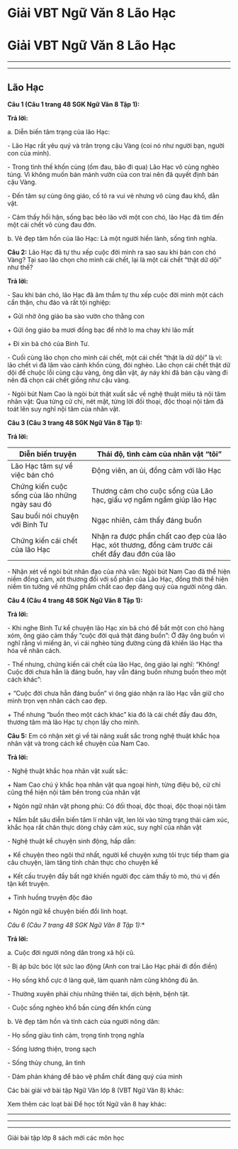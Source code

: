 # Giải VBT Ngữ Văn 8 Lão Hạc

# Giải VBT Ngữ Văn 8 Lão Hạc

* * *

* * *

## Lão Hạc

**Câu 1 (Câu 1 trang 48 SGK Ngữ Văn 8 Tập 1):**

**Trả lời:**

a. Diễn biến tâm trạng của lão Hạc:

\- Lão Hạc rất yêu quý và trân trọng cậu Vàng (coi nó như người bạn, người con của mình).

\- Trong tình thế khốn cùng (ốm đau, bão đi qua) Lão Hạc vô cùng nghèo túng. Vì không muốn bán mảnh vườn của con trai nên đã quyết định bán cậu Vàng.

\- Đến tâm sự cùng ông giáo, cố tỏ ra vui vẻ nhưng vô cùng đau khổ, dằn vặt.

\- Cảm thấy hối hận, sống bạc bẽo lão với một con chó, lão Hạc đã tìm đến một cái chết vô cùng đau đớn.

b. Vẻ đẹp tâm hồn của lão Hạc: Là một người hiền lành, sống tình nghĩa.

**Câu 2:** Lão Hạc đã tự thu xếp cuộc đời mình ra sao sau khi bán con chó Vàng? Tại sao lão chọn cho mình cái chết, lại là một cái chết “thật dữ dội” như thế?

**Trả lời:**

\- Sau khi bán chó, lão Hạc đã âm thầm tự thu xếp cuộc đời mình một cách cẩn thận, chu đáo và rất tội nghiệp:

\+ Gửi nhờ ông giáo ba sào vườn cho thằng con

\+ Gửi ông giáo ba mươi đồng bạc để nhờ lo ma chay khi lão mất

\+ Đi xin bả chó của Binh Tư.

\- Cuối cùng lão chọn cho mình cái chết, một cái chết “thật là dữ dội” là vì: lão chết vì đã lâm vào cảnh khốn cùng, đói nghèo. Lão chọn cái chết thật dữ dội để chuộc lỗi cùng cậu vàng, ông dằn vặt, áy náy khi đã bán cậu vàng đi nên đã chọn cái chết giống như cậu vàng.

\- Ngòi bút Nam Cao là ngòi bút thật xuất sắc về nghệ thuật miêu tả nội tâm nhân vật: Qua từng cử chỉ, nét mặt, từng lời đối thoại, độc thoại nội tâm đã toát lên suy nghĩ nội tâm của nhân vật.

**Câu 3 (Câu 3 trang 48 SGK Ngữ Văn 8 Tập 1):**

**Trả lời:**

Diễn biến truyện | Thái độ, tình cảm của nhân vật “tôi”  
---|---  
Lão Hạc tâm sự về việc bán chó | Động viên, an ủi, đồng cảm với lão Hạc  
Chứng kiến cuộc sống của lão những ngày sau đó | Thương cảm cho cuộc sống của Lão hạc, giấu vợ ngấm ngầm giúp lão Hạc  
Sau buổi nói chuyện với Binh Tư | Ngạc nhiên, cảm thấy đáng buồn  
Chứng kiến cái chết của lão Hạc | Nhận ra được phẩn chất cao đẹp của lão Hạc, xót thương, đồng cảm trước cái chết đầy đau đớn của lão  
  
\- Nhận xét về ngòi bút nhân đạo của nhà văn: Ngòi bút Nam Cao đã thể hiện niềm đồng cảm, xót thương đối với số phận của Lão Hạc, đồng thời thể hiện niềm tin tưởng về những phẩm chất cao đẹp đáng quý của người nông dân.

**Câu 4 (Câu 4 trang 48 SGK Ngữ Văn 8 Tập 1):**

**Trả lời:**

\- Khi nghe Binh Tư kể chuyện lão Hạc xin bả chó để bắt một con chó hàng xóm, ông giáo cảm thấy “cuộc đời quả thật đáng buồn”: Ở đây ông buồn vì nghĩ rằng vì miếng ăn, vì cái nghèo túng đường cùng đã khiến lão Hạc tha hóa về nhân cách.

\- Thế nhưng, chứng kiến cái chết của lão Hạc, ông giáo lại nghĩ: “Không! Cuộc đời chưa hẳn là đáng buồn, hay vẫn đáng buồn nhưng buồn theo một cách khác”: 

\+ “Cuộc đời chưa hẳn đáng buồn” vì ông giáo nhận ra lão Hạc vẫn giữ cho mình trọn vẹn nhân cách cao đẹp. 

\+ Thế nhưng “buồn theo một cách khác” kia đó là cái chết đầy đau đớn, thương tâm mà lão Hạc tự chọn lấy cho mình.

**Câu 5:** Em có nhận xét gì về tài năng xuất sắc trong nghệ thuật khắc họa nhân vật và trong cách kể chuyện của Nam Cao.

**Trả lời:**

\- Nghệ thuật khắc họa nhân vật xuất sắc: 

\+ Nam Cao chú ý khắc họa nhân vật qua ngoại hình, từng điệu bộ, cử chỉ cũng thể hiện nội tâm bên trong của nhân vật

\+ Ngôn ngữ nhân vật phong phú: Có đối thoại, độc thoại, độc thoại nội tâm

\+ Nắm bắt sâu diễn biến tâm lí nhân vật, len lỏi vào từng trạng thái cảm xúc, khắc họa rất chân thực dòng chảy cảm xúc, suy nghĩ của nhân vật

\- Nghệ thuật kể chuyện sinh động, hấp dẫn:

\+ Kể chuyện theo ngôi thứ nhất, người kể chuyện xưng tôi trực tiếp tham gia câu chuyện, làm tăng tính chân thực cho chuyện kể

\+ Kết cấu truyện đầy bất ngờ khiến người đọc cảm thấy tò mò, thú vị đến tận kết truyện.

\+ Tình huống truyện độc đáo 

\+ Ngôn ngữ kể chuyện biến đổi linh hoạt.

**Câu 6 (Câu 7* trang 48 SGK Ngữ Văn 8 Tập 1):**

**Trả lời:**

a. Cuộc đời người nông dân trong xã hội cũ.

\- Bị áp bức bóc lột sức lao động (Anh con trai Lão Hạc phải đi đồn điền)

\- Họ sống khổ cực ở làng quê, làm quanh năm cũng không đủ ăn.

\- Thường xuyên phải chịu những thiên tai, dịch bệnh, bệnh tật.

\- Cuộc sống nghèo khổ bần cùng đến khốn cùng

b. Vẻ đẹp tâm hồn và tính cách của người nông dân: 

\- Họ sống giàu tình cảm, trọng tình trọng nghĩa

\- Sống lương thiện, trong sạch

\- Sống thủy chung, ân tình

\- Dám phản kháng để bảo vệ phẩm chất đáng quý của mình

Các bài giải vở bài tập Ngữ Văn lớp 8 (VBT Ngữ Văn 8) khác:

Xem thêm các loạt bài Để học tốt Ngữ văn 8 hay khác:

* * *

* * *

* * *

Giải bài tập lớp 8 sách mới các môn học
